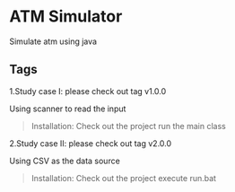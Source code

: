 

# ATM Simulator

Simulate atm using java


## Tags

1.Study case I: please check out tag v1.0.0
   
   Using scanner to read the input

>Installation:
> Check out the project
> run the main class


2.Study case II: please check out tag v2.0.0

Using CSV as the data source

> Installation:
> Check out the project
> execute run.bat
